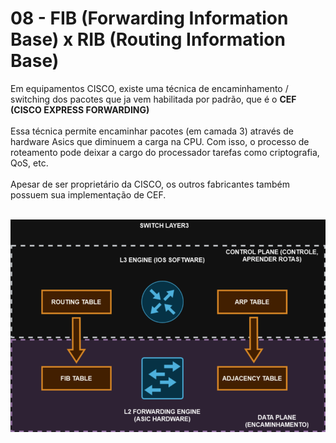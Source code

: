 # 08 - FIB (Forwarding Information Base) x RIB (Routing Information Base)

Em equipamentos CISCO, existe uma técnica de encaminhamento / switching dos pacotes que ja vem habilitada por padrão, que é o **CEF (CISCO EXPRESS FORWARDING)** <br></br>
Essa técnica permite encaminhar pacotes (em camada 3) através de hardware Asics que diminuem a carga na CPU. Com isso, o processo de roteamento pode deixar a cargo do processador tarefas como criptografia, QoS, etc. <br></br>
Apesar de ser proprietário da CISCO, os outros fabricantes também possuem sua implementação de CEF. <br></br>

![CEF](Imagens/cef.png) <br></br>

